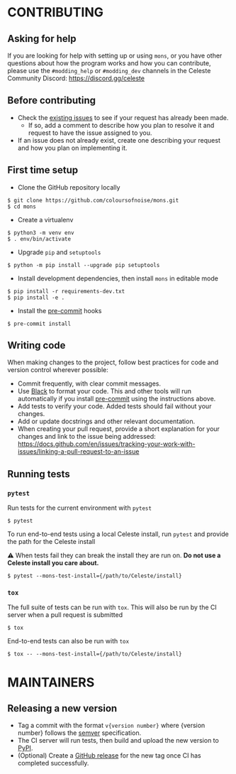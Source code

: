 # CONTRIBUTING

## Asking for help
If you are looking for help with setting up or using `mons`, or you have other questions about how the program works and how you can contribute, please use the `#modding_help` or `#modding_dev` channels in the Celeste Community Discord: https://discord.gg/celeste

## Before contributing
- Check the [existing issues](https://github.com/coloursofnoise/mons/issues) to see if your request has already been made.
  - If so, add a comment to describe how you plan to resolve it and request to have the issue assigned to you.
- If an issue does not already exist, create one describing your request and how you plan on implementing it.

## First time setup
- Clone the GitHub repository locally
```console
$ git clone https://github.com/coloursofnoise/mons.git
$ cd mons
```
- Create a virtualenv
```console
$ python3 -m venv env
$ . env/bin/activate
```
- Upgrade `pip` and `setuptools`
```console
$ python -m pip install --upgrade pip setuptools
```
- Install development dependencies, then install `mons` in editable mode
```console
$ pip install -r requirements-dev.txt
$ pip install -e .
```
- Install the [pre-commit](https://pre-commit.com) hooks
```console
$ pre-commit install
```

## Writing code
When making changes to the project, follow best practices for code and version control wherever possible:
- Commit frequently, with clear commit messages.
- Use [Black](https://black.readthedocs.io) to format your code. This and other tools will run automatically if you install [pre-commit](https://pre-commit.com) using the instructions above.
- Add tests to verify your code. Added tests should fail without your changes.
- Add or update docstrings and other relevant documentation.
- When creating your pull request, provide a short explanation for your changes and link to the issue being addressed: https://docs.github.com/en/issues/tracking-your-work-with-issues/linking-a-pull-request-to-an-issue

## Running tests
### `pytest`
Run tests for the current environment with `pytest`
```console
$ pytest
```
To run end-to-end tests using a local Celeste install, run `pytest` and provide the path for the Celeste install

:warning: When tests fail they can break the install they are run on. **Do not use a Celeste install you care about.**
```console
$ pytest --mons-test-install={/path/to/Celeste/install}
```
### `tox`
The full suite of tests can be run with `tox`. This will also be run by the CI server when a pull request is submitted
```console
$ tox
```
End-to-end tests can also be run with `tox`
```console
$ tox -- --mons-test-install={/path/to/Celeste/install}
```

# MAINTAINERS
## Releasing a new version
- Tag a commit with the format `v{version number}` where {version number} follows the [semver](https://semver.org/) specification.
- The CI server will run tests, then build and upload the new version to [PyPI](https://pypi.org/project/mons/).
- (Optional) Create a [GitHub release](https://github.com/coloursofnoise/mons/releases) for the new tag once CI has completed successfully.
